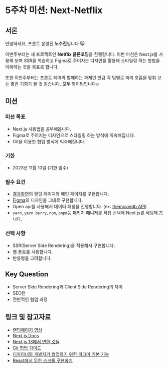 # 5주차 미션: Next-Netflix

## 서론

안녕하세요, 프론트 운영진 **노수진**입니다 😸

이번주부터는 새 프로젝트인 **Netflix 클론코딩**을 진행합니다. 이번 미션은 Next.js를 사용해 보며 SSR을 학습하고 Figma로 주어지는 디자인을 활용해 스타일링 하는 방법을 이해하는 것을 목표로 합니다.

또한 이번주부터는 프론트 페어와 함께하는 과제인 만큼 각 팀별로 미리 호흡을 맞춰 보는 좋은 기회가 될 것 같습니다. 모두 화이팅입니다🔥

## 미션

### 미션 목표

- Next.js 사용법을 공부해봅니다.
- Figma로 주어지는 디자인으로 스타일링 하는 방식에 익숙해집니다.
- Git을 이용한 협업 방식에 익숙해집니다.

### 기한

- 2023년 11월 10일 (기한 엄수)

### 필수 요건

- [결과화면](https://next-netflix-17th-sepia.vercel.app/)의 랜딩 페이지와 메인 페이지를 구현합니다.
- [Figma](https://www.figma.com/file/UqdXDovIczt1Gl0IjknHQf/Netflix?node-id=0%3A1)의 디자인을 그대로 구현합니다.
- Open api를 사용해서 데이터 패칭을 진행합니다. (ex. [themoviedb API](https://developers.themoviedb.org/3/getting-started/introduction))
- `yarn`, `yarn berry`, `npm`, `pnpm`등 패키지 매니저를 직접 선택해 Next.js를 세팅해 봅니다.

### 선택 사항

- SSR(Server Side Rendering)을 적용해서 구현합니다.
- 웹 폰트를 사용합니다.
- 반응형을 고려합니다.

## **Key Question**

- Server Side Rendering과 Client Side Rendering의 차이
- SEO란
- 전반적인 협업 과정

## 링크 및 참고자료

- [랜딩페이지 영상](https://lottiefiles.com/kr/)
- [Next.js Docs](https://beta.nextjs.org/docs)
- [Next.js 13에서 변한 것들](https://velog.io/@hang_kem_0531/Next.js-13%EC%9D%B4-%EB%82%98%EC%99%80%EB%B2%84%EB%A0%B8%EB%8B%A4)
- [Git 협업 가이드](https://velog.io/@jinuku/Git-%ED%98%91%EC%97%85-%EA%B0%80%EC%9D%B4%EB%93%9C)
- [디자이너와 개발자가 협업하기 위한 피그마 기본 기능](https://chingguhl.tistory.com/entry/%EA%B0%9C%EB%B0%9C%EC%9E%90%EA%B0%80-%EA%BC%AD-%EC%95%8C%EC%95%84%EC%95%BC-%ED%95%A0-%ED%94%BC%EA%B7%B8%EB%A7%88-10%EA%B0%80%EC%A7%80-%EA%B8%B0%EB%8A%A5-%EB%94%94%EC%9E%90%EC%9D%B4%EB%84%88%EC%99%80-%EA%B0%9C%EB%B0%9C%EC%9E%90%EA%B0%80-%ED%98%91%EC%97%85%ED%95%98%EA%B8%B0-%EC%9C%84%ED%95%9C-%ED%94%BC%EA%B7%B8%EB%A7%88-%EA%B8%B0%EB%B3%B8-%EA%B8%B0%EB%8A%A5)
- [React에서 무한 스크롤 구현하기](https://tech.kakaoenterprise.com/149)

